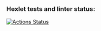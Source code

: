 ### Hexlet tests and linter status:
[![Actions Status](https://github.com/site22/python-project-lvl1/workflows/hexlet-check/badge.svg)](https://github.com/site22/python-project-lvl1/actions)